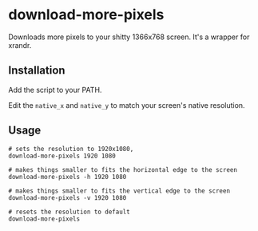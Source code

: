 # download-more-pixels

Downloads more pixels to your shitty 1366x768 screen. It's a wrapper for xrandr.

## Installation

Add the script to your PATH.

Edit the `native_x` and `native_y` to match your screen's native resolution.

## Usage

```
# sets the resolution to 1920x1080,
download-more-pixels 1920 1080 

# makes things smaller to fits the horizontal edge to the screen
download-more-pixels -h 1920 1080

# makes things smaller to fits the vertical edge to the screen
download-more-pixels -v 1920 1080 

# resets the resolution to default
download-more-pixels 
```



